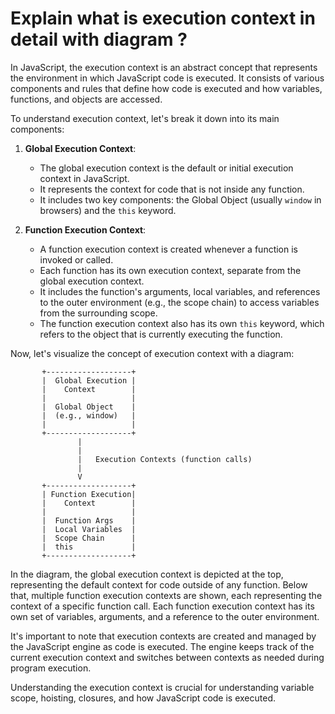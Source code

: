 # Explain what is execution context in detail with diagram ?
In JavaScript, the execution context is an abstract concept that represents the environment in which JavaScript code is executed. It consists of various components and rules that define how code is executed and how variables, functions, and objects are accessed.

To understand execution context, let's break it down into its main components:

1. **Global Execution Context**:
   - The global execution context is the default or initial execution context in JavaScript.
   - It represents the context for code that is not inside any function.
   - It includes two key components: the Global Object (usually `window` in browsers) and the `this` keyword.

2. **Function Execution Context**:
   - A function execution context is created whenever a function is invoked or called.
   - Each function has its own execution context, separate from the global execution context.
   - It includes the function's arguments, local variables, and references to the outer environment (e.g., the scope chain) to access variables from the surrounding scope.
   - The function execution context also has its own `this` keyword, which refers to the object that is currently executing the function.

Now, let's visualize the concept of execution context with a diagram:

```
       +-------------------+
       |  Global Execution |
       |    Context        |
       |                   |
       |  Global Object    |
       |  (e.g., window)   |
       |                   |
       +-------------------+
               |
               |
               |   Execution Contexts (function calls)
               |
               V
       +-------------------+
       | Function Execution|
       |    Context        |
       |                   |
       |  Function Args    |
       |  Local Variables  |
       |  Scope Chain      |
       |  this             |
       +-------------------+
```

In the diagram, the global execution context is depicted at the top, representing the default context for code outside of any function. Below that, multiple function execution contexts are shown, each representing the context of a specific function call. Each function execution context has its own set of variables, arguments, and a reference to the outer environment.

It's important to note that execution contexts are created and managed by the JavaScript engine as code is executed. The engine keeps track of the current execution context and switches between contexts as needed during program execution.

Understanding the execution context is crucial for understanding variable scope, hoisting, closures, and how JavaScript code is executed.